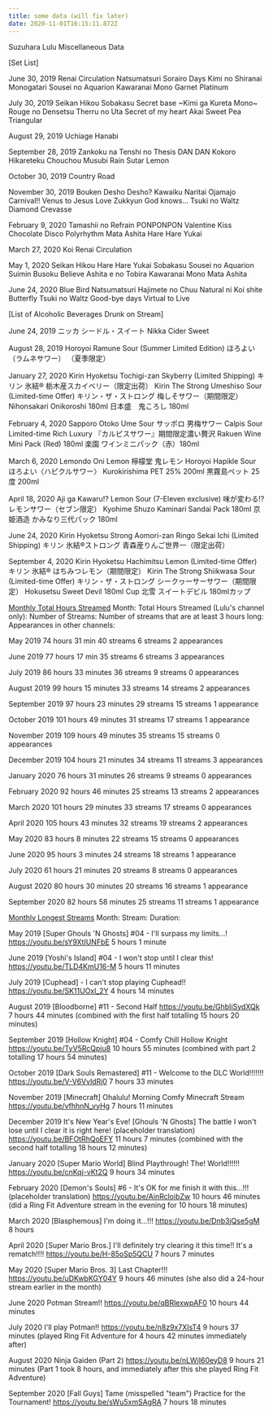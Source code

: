 ```yaml
---
title: some data (will fix later)
date: 2020-11-01T16:15:11.872Z
---
```

Suzuhara Lulu Miscellaneous Data

\[Set List]

June 30, 2019
Renai Circulation
Natsumatsuri
Sorairo Days
Kimi no Shiranai Monogatari
Sousei no Aquarion
Kawaranai Mono
Garnet
Platinum

July 30, 2019
Seikan Hikou
Sobakasu
Secret base \~Kimi ga Kureta Mono\~
Rouge no Densetsu
Therru no Uta
Secret of my heart
Akai Sweet Pea
Triangular

August 29, 2019
Uchiage Hanabi

September 28, 2019
Zankoku na Tenshi no Thesis
DAN DAN Kokoro Hikareteku
Chouchou Musubi
Rain
Sutar
Lemon

October 30, 2019
Country Road

November 30, 2019
Bouken Desho Desho?
Kawaiku Naritai
Ojamajo Carnival!!
Venus to Jesus
Love Zukkyun
God knows...
Tsuki no Waltz
Diamond Crevasse

February 9, 2020
Tamashii no Refrain
PONPONPON
Valentine Kiss
Chocolate Disco
Polyrhythm
Mata Ashita
Hare Hare Yukai

March 27, 2020
Koi
Renai Circulation

May 1, 2020
Seikan Hikou
Hare Hare Yukai
Sobakasu
Sousei no Aquarion
Suimin Busoku
Believe
Ashita e no Tobira
Kawaranai Mono
Mata Ashita

June 24, 2020
Blue Bird
Natsumatsuri
Hajimete no Chuu
Natural ni Koi shite
Butterfly
Tsuki no Waltz
Good-bye days
Virtual to Live

\[List of Alcoholic Beverages Drunk on Stream]

June 24, 2019
ニッカ シードル・スイート
Nikka Cider Sweet

August 28, 2019
Horoyoi Ramune Sour (Summer Limited Edition)
ほろよい　（ラムネサワー） （夏季限定）

January 27, 2020
Kirin Hyoketsu Tochigi-zan Skyberry (Limited Shipping)
キリン 氷結® 栃木産スカイベリー（限定出荷）
Kirin The Strong Umeshiso Sour (Limited-time Offer)
キリン・ザ・ストロング 梅しそサワー（期間限定）
Nihonsakari Onikoroshi 180ml
日本盛　鬼ころし 180ml

February 4, 2020
Sapporo Otoko Ume Sour
サッポロ 男梅サワー
Calpis Sour Limited-time Rich Luxury
『カルピスサワー』期間限定濃い贅沢
Rakuen Wine Mini Pack (Red) 180ml
楽園 ワインミニパック（赤）180ml

March 6, 2020
Lemondo Oni Lemon
檸檬堂 鬼レモン
Horoyoi Hapikle Sour
ほろよい〈ハピクルサワー〉
Kurokirishima PET 25% 200ml
黒霧島ペット 25度 200ml

April 18, 2020
Aji ga Kawaru!? Lemon Sour (7-Eleven exclusive)
味が変わる!?レモンサワー（セブン限定）
Kyohime Shuzo Kaminari Sandai Pack 180ml
京姫酒造 かみなり三代パック 180ml

June 24, 2020
Kirin Hyoketsu Strong Aomori-zan Ringo Sekai Ichi (Limited Shipping)
キリン 氷結®ストロング 青森産りんご世界一（限定出荷）

September 4, 2020
Kirin Hyoketsu Hachimitsu Lemon (Limited-time Offer)
キリン 氷結® はちみつレモン（期間限定）
Kirin The Strong Shiikwasa Sour (Limited-time Offer)
キリン・ザ・ストロング シークヮーサーサワー（期間限定）
Hokusetsu Sweet Devil 180ml Cup
北雪 スイートデビル 180mlカップ

[Monthly Total Hours Streamed](Table)
Month:
Total Hours Streamed (Lulu's channel only):
Number of Streams:
Number of streams that are at least 3 hours long:
Appearances in other channels:

May 2019
74 hours 31 min
40 streams
6 streams
2 appearances

June 2019
77 hours 17 min
35 streams
6 streams
3 appearances

July 2019
86 hours 33 minutes
36 streams
9 streams
0 appearances

August 2019
99 hours 15 minutes
33 streams
14 streams
2 appearances

September 2019
97 hours 23 minutes
29 streams
15 streams
1 appearance

October 2019
101 hours 49 minutes
31 streams
17 streams
1 appearance

November 2019
109 hours 49 minutes
35 streams
15 streams
0 appearances

December 2019
104 hours 21 minutes
34 streams
11 streams
3 appearances

January 2020
76 hours 31 minutes
26 streams
9 streams
0 appearances

February 2020
92 hours 46 minutes
25 streams
13 streams
2 appearances

March 2020
101 hours 29 minutes
33 streams
17 streams
0 appearances

April 2020
105 hours 43 minutes
32 streams
19 streams
2 appearances

May 2020
83 hours 8 minutes
22 streams
15 streams
0 appearances

June 2020
95 hours 3 minutes
24 streams
18 streams
1 appearance

July 2020
61 hours 21 minutes
20 streams
8 streams
0 appearances

August 2020
80 hours 30 minutes
20 streams
16 streams
1 appearance

September 2020
82 hours 58 minutes
25 streams
11 streams
1 appearance

[Monthly Longest Streams](Table)
Month:
Stream:
Duration:

May 2019
\[Super Ghouls 'N Ghosts] #04 - I'll surpass my limits...!
https://youtu.be/sY9XtIUNFbE
5 hours 1 minute

June 2019
\[Yoshi's Island] #04 - I won't stop until I clear this!
https://youtu.be/TLD4KmU16-M
5 hours 11 minutes

July 2019
\[Cuphead] - I can't stop playing Cuphead!!
https://youtu.be/SK11UOxl_2Y
4 hours 14 minutes

August 2019
\[Bloodborne] #11 - Second Half
https://youtu.be/GhbIiSydXQk
7 hours 44 minutes (combined with the first half totalling 15 hours 20 minutes)

September 2019
\[Hollow Knight] #04 - Comfy Chill Hollow Knight
https://youtu.be/TyV5RcQpju8
10 hours 55 minutes (combined with part 2 totalling 17 hours 54 minutes)

October 2019
\[Dark Souls Remastered] #11 - Welcome to the DLC World!!!!!!!
https://youtu.be/V-V6VvldRj0
7 hours 33 minutes

November 2019
\[Minecraft] Ohalulu! Morning Comfy Minecraft Stream
https://youtu.be/vfhhnN_vyHg
7 hours 11 minutes

December 2019
It's New Year's Eve! \[Ghouls 'N Ghosts] The battle I won't lose until I clear it is right here! (placeholder translation)
https://youtu.be/BFOtRhQoEFY
11 hours 7 minutes (combined with the second half totalling 18 hours 12 minutes)

January 2020
\[Super Mario World] Blind Playthrough! The! World!!!!!!
https://youtu.be/cnKqj-vKt2Q
9 hours 34 minutes

February 2020
\[Demon's Souls] #6 - It's OK for me finish it with this...!!! (placeholder translation)
https://youtu.be/AinRcloibZw
10 hours 46 minutes (did a Ring Fit Adventure stream in the evening for 10 hours 18 minutes)

March 2020
\[Blasphemous] I'm doing it...!!!
https://youtu.be/Dnb3jQse5gM
8 hours

April 2020
\[Super Mario Bros.] I'll definitely try clearing it this time!! It's a rematch!!!!
https://youtu.be/H-85oSp5QCU
7 hours 7 minutes

May 2020
\[Super Mario Bros. 3] Last Chapter!!!
https://youtu.be/uDKwbKGY04Y
9 hours 46 minutes (she also did a 24-hour stream earlier in the month)

June 2020
Potman Stream!!
https://youtu.be/qBRlexwpAF0
10 hours 44 minutes

July 2020
I'll play Potman!!
https://youtu.be/n8z9x7XIsT4
9 hours 37 minutes (played Ring Fit Adventure for 4 hours 42 minutes immediately after)

August 2020
Ninja Gaiden (Part 2)
https://youtu.be/nLWjI60eyD8
9 hours 21 minutes (Part 1 took 8 hours, and immediately after this she played Ring Fit Adventure)

September 2020
\[Fall Guys] Tame (misspelled "team") Practice for the Tournament!
https://youtu.be/sWu5xmSAgRA
7 hours 18 minutes